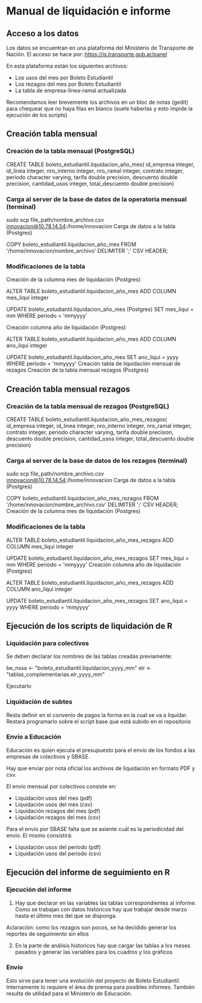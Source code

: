 # Manual de liquidación e informe

## Acceso a los datos
Los datos se encuentran en una plataforma del Ministerio de Transporte de Nación.
El acceso se hace por: https://is.transporte.gob.ar/panel

En esta plataforma están los siguientes archivos:
  * Los usos del mes por Boleto Estudiantil
  * Los rezagos del mes por Boleto Estudiantil
  * La tabla de empresa-línea-ramal actualizada
  
Recomendamos leer brevemente los archivos en un bloc de notas (gedit) para chequear que no haya filas en blanco (suele haberlas y esto impide la ejecución de los scripts)

## Creación tabla mensual
### Creación de la tabla mensual (PostgreSQL)

CREATE TABLE boleto_estudiantil.liquidacion_año_mes(
  id_empresa integer,
  id_linea integer,
  nro_interno integer,
  nro_ramal integer,
  contrato integer,
  periodo character varying,
  tarifa double precision,
  descuento double precision,
  cantidad_usos integer,
  total_descuento double precision)

### Carga al server de la base de datos de la operatoria mensual (terminal)

sudo scp file_path/nombre_archivo.csv innovacion@10.78.14.54:/home/innovacion
Carga de datos a la tabla (Postgres)

COPY boleto_estudiantil.liquidacion_año_mes FROM '/home/innovacion/nombre_archivo' DELIMITER ';' CSV HEADER;

### Modificaciones de la tabla

Creación de la columna mes de liquidación (Postgres)

ALTER TABLE boleto_estudiantil.liquidacion_año_mes ADD COLUMN mes_liqui integer

UPDATE boleto_estudiantil.liquidacion_año_mes (Postgres) SET mes_liqui = mm WHERE periodo = 'mmyyyy'

Creación columna año de liquidación (Postgres)

ALTER TABLE boleto_estudiantil.liquidacion_año_mes ADD COLUMN ano_liqui integer

UPDATE boleto_estudiantil.liquidacion_año_mes SET ano_liqui = yyyy WHERE periodo = 'mmyyyy'
Creación tabla de liquidación mensual de rezagos
Creación de la tabla mensual rezagos (Postgres)

## Creación tabla mensual rezagos
### Creación de la tabla mensual de rezagos (PostgreSQL)

CREATE TABLE boleto_estudiantil.liquidacion_año_mes_rezagos( 
  id_empresa integer,
  id_linea integer,
  nro_interno integer,
  nro_ramal integer,
  contrato integer,
  periodo character varying,
  tarifa double precision,
  descuento double precision,
  cantidad_usos integer,
  total_descuento double precision)

### Carga al server de la base de datos de los rezagos (terminal)

sudo scp file_path/nombre_archivo.csv innovacion@10.78.14.54:/home/innovacion
Carga de datos a la tabla (Postgres)

COPY boleto_estudiantil.liquidacion_año_mes_rezagos FROM '/home/innovacion/nombre_archivo.csv' DELIMITER ';' CSV HEADER;
Creación de la columna mes de liquidación (Postgres)

### Modificaciones de la tabla

ALTER TABLE boleto_estudiantil.liquidacion_año_mes_rezagos ADD COLUMN mes_liqui integer

UPDATE boleto_estudiantil.liquidacion_año_mes_rezagos SET mes_liqui = mm WHERE periodo = 'mmyyyy'
Creación columna año de liquidación (Postgres)

ALTER TABLE boleto_estudiantil.liquidacion_año_mes_rezagos ADD COLUMN ano_liqui integer

UPDATE boleto_estudiantil.liquidacion_año_mes_rezagos SET ano_liqui = yyyy WHERE periodo = 'mmyyyy'

## Ejecución de los scripts de liquidación de R

### Liquidación para colectivos

Se deben declarar los nombres de las tablas creadas previamente:

be_nssa <- "boleto_estudiantil.liquidacion_yyyy_mm"
elr <- "tablas_complementarias.elr_yyyy_mm"

Ejecutarlo

### Liquidación de subtes

Resta definir en el convenio de pagos la forma en la cual se va a liquidar. Restará programarlo sobre el script base que está subido en el repositorio

### Envío a Educación

Educación es quien ejecuta el presupuesto para el envío de los fondos a las empresas de colectivos y SBASE.

Hay que enviar por nota oficial los archivos de liquidación en formato PDF y csv.

El envío mensual por colectivos consiste en:
  * Liquidación usos del mes (pdf)
  * Liquidación usos del mes (csv)
  * Liquidación rezagos del mes (pdf)
  * Liquidación rezagos del mes (csv)
  
Para el envío por SBASE falta que se asiente cuál es la periodicidad del envío. El mismo consistirá:
  * Liquidación usos del período (pdf)
  * Liquidación usos del período (csv)
  
## Ejecución del informe de seguimiento en R

### Ejecución del informe

1) Hay que declarar en las variables las tablas correspondientes al informe. Como se trabajan con datos históricos hay que trabajar desde marzo hasta el último mes del que se disponga.

Aclaración: como los rezagos son pocos, se ha decidido generar los reportes de seguimiento sin ellos

2) En la parte de análisis historicos hay que cargar las tablas a los meses pasados y generar las variables para los cuadros y los gráficos

### Envío

Esto sirve para tener una evolución del proyecto de Boleto Estudiantil. Internamente lo requiere el área de prensa para posibles informes.
También resulta de utilidad para el Ministerio de Educación.
